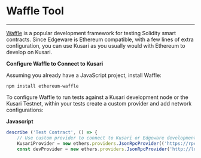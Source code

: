 # <b>Waffle Tool</b>
---

 [Waffle](https://www.getwaffle.io/) is a popular development framework for testing Solidity smart contracts. Since Edgeware is Ethereum compatible, with a few lines of extra configuration, you can use Kusari as you usually would with Ethereum to develop on Kusari.

 **Configure Waffle to Connect to Kusari**

 Assuming you already have a JavaScript project, install Waffle:

 ```
 npm install ethereum-waffle
 ```

 To configure Waffle to run tests against a Kusari development node or the Kusari Testnet, within your tests create a custom provider and add network configurations:

 **Javascript**

 ```javascript
 describe ('Test Contract', () => { 
     // Use custom provider to connect to Kusari or Edgeware development node const 
     KusariProvider = new ethers.providers.JsonRpcProvider(('https://rpc-testnet.swapdex.network/rpc') 
     const devProvider = new ethers.providers.JsonRpcProvider('http://localhost:9933/'); })
 ```